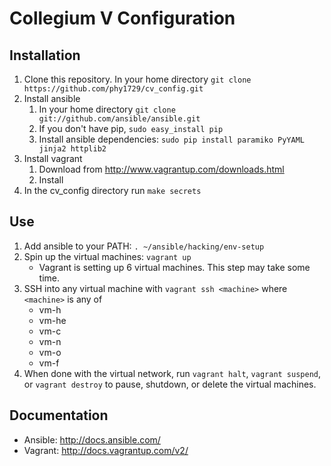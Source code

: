 Collegium V Configuration
=========================

Installation
------------
1. Clone this repository. In your home directory `git clone https://github.com/phy1729/cv_config.git`
2. Install ansible
	1. In your home directory `git clone git://github.com/ansible/ansible.git`
	2. If you don't have pip, `sudo easy_install pip`
	3. Install ansible dependencies: `sudo pip install paramiko PyYAML jinja2 httplib2`
3. Install vagrant
	1. Download from http://www.vagrantup.com/downloads.html
	2. Install
4. In the cv_config directory run `make secrets`

Use
---
1. Add ansible to your PATH: `. ~/ansible/hacking/env-setup`
2. Spin up the virtual machines: `vagrant up`
	* Vagrant is setting up 6 virtual machines. This step may take some time.
3. SSH into any virtual machine with `vagrant ssh <machine>` where `<machine>` is any of
	* vm-h
	* vm-he
	* vm-c
	* vm-n
	* vm-o
	* vm-f
4. When done with the virtual network, run `vagrant halt`, `vagrant suspend`, or `vagrant destroy` to pause, shutdown, or delete the virtual machines.

Documentation
-------------
* Ansible: http://docs.ansible.com/
* Vagrant: http://docs.vagrantup.com/v2/

